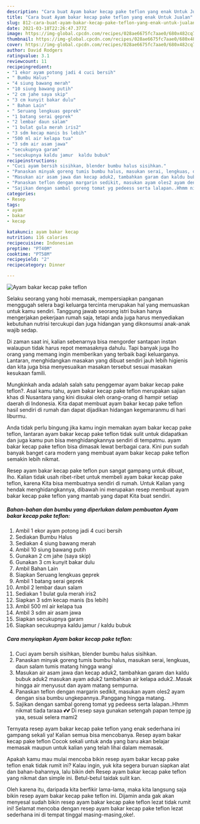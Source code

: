 ```yaml
---
description: "Cara buat Ayam bakar kecap pake teflon yang enak Untuk Jualan"
title: "Cara buat Ayam bakar kecap pake teflon yang enak Untuk Jualan"
slug: 812-cara-buat-ayam-bakar-kecap-pake-teflon-yang-enak-untuk-jualan
date: 2021-03-18T22:26:47.377Z
image: https://img-global.cpcdn.com/recipes/028ae6675fc7aae0/680x482cq70/ayam-bakar-kecap-pake-teflon-foto-resep-utama.jpg
thumbnail: https://img-global.cpcdn.com/recipes/028ae6675fc7aae0/680x482cq70/ayam-bakar-kecap-pake-teflon-foto-resep-utama.jpg
cover: https://img-global.cpcdn.com/recipes/028ae6675fc7aae0/680x482cq70/ayam-bakar-kecap-pake-teflon-foto-resep-utama.jpg
author: David Rodgers
ratingvalue: 3.1
reviewcount: 11
recipeingredient:
- "1 ekor ayam potong jadi 4 cuci bersih"
- " Bumbu Halus"
- "4 siung bawang merah"
- "10 siung bawang putih"
- "2 cm jahe saya skip"
- "3 cm kunyit bakar dulu"
- " Bahan Lain"
- " Seruang lengkuas geprek"
- "1 batang serai geprek"
- "2 lembar daun salam"
- "1 bulat gula merah iris2"
- "3 sdm kecap manis bs lebih"
- "500 ml air kelapa tua"
- "3 sdm air asam jawa"
- "secukupnya garam"
- "secukupnya kaldu jamur  kaldu bubuk"
recipeinstructions:
- "Cuci ayam bersih sisihkan, blender bumbu halus sisihkan."
- "Panaskan minyak goreng tumis bumbu halus, masukan serai, lengkuas, daun salam tumis matang hingga wangi"
- "Masukan air asam jawa dan kecap aduk2, tambahkan garam dan kaldu bubuk aduk2 masukan ayam aduk2 tambahkan air kelapa aduk2..Masak hingga air menyusut dan ayam matang sempurna."
- "Panaskan teflon dengan margarin sedikit, masukan ayam oles2 ayam dengan sisa bumbu ungkepannya..Panggang hingga matang."
- "Sajikan dengan sambal goreng tomat yg pedeess serta lalapan..Hhmm nikmat tiada taraaa 💕💕 Di resep saya gunakan setengah papan tempe jg yaa, sesuai selera mami2"
categories:
- Resep
tags:
- ayam
- bakar
- kecap

katakunci: ayam bakar kecap 
nutrition: 116 calories
recipecuisine: Indonesian
preptime: "PT40M"
cooktime: "PT58M"
recipeyield: "2"
recipecategory: Dinner

---
```



![Ayam bakar kecap pake teflon](https://img-global.cpcdn.com/recipes/028ae6675fc7aae0/680x482cq70/ayam-bakar-kecap-pake-teflon-foto-resep-utama.jpg)

Selaku seorang yang hobi memasak, mempersiapkan panganan menggugah selera bagi keluarga tercinta merupakan hal yang memuaskan untuk kamu sendiri. Tanggung jawab seorang istri bukan hanya mengerjakan pekerjaan rumah saja, tetapi anda juga harus menyediakan kebutuhan nutrisi tercukupi dan juga hidangan yang dikonsumsi anak-anak wajib sedap.

Di zaman  saat ini, kalian sebenarnya bisa mengorder santapan instan walaupun tidak harus repot memasaknya dahulu. Tapi banyak juga lho orang yang memang ingin memberikan yang terbaik bagi keluarganya. Lantaran, menghidangkan masakan yang dibuat sendiri jauh lebih higienis dan kita juga bisa menyesuaikan masakan tersebut sesuai masakan kesukaan famili. 



Mungkinkah anda adalah salah satu penggemar ayam bakar kecap pake teflon?. Asal kamu tahu, ayam bakar kecap pake teflon merupakan sajian khas di Nusantara yang kini disukai oleh orang-orang di hampir setiap daerah di Indonesia. Kita dapat membuat ayam bakar kecap pake teflon hasil sendiri di rumah dan dapat dijadikan hidangan kegemaranmu di hari liburmu.

Anda tidak perlu bingung jika kamu ingin memakan ayam bakar kecap pake teflon, lantaran ayam bakar kecap pake teflon tidak sulit untuk didapatkan dan juga kamu pun bisa menghidangkannya sendiri di tempatmu. ayam bakar kecap pake teflon bisa dimasak lewat berbagai cara. Kini pun sudah banyak banget cara modern yang membuat ayam bakar kecap pake teflon semakin lebih nikmat.

Resep ayam bakar kecap pake teflon pun sangat gampang untuk dibuat, lho. Kalian tidak usah ribet-ribet untuk membeli ayam bakar kecap pake teflon, karena Kita bisa membuatnya sendiri di rumah. Untuk Kalian yang hendak menghidangkannya, dibawah ini merupakan resep membuat ayam bakar kecap pake teflon yang mantab yang dapat Kita buat sendiri.

<!--inarticleads1-->

##### Bahan-bahan dan bumbu yang diperlukan dalam pembuatan Ayam bakar kecap pake teflon:

1. Ambil 1 ekor ayam potong jadi 4 cuci bersih
1. Sediakan  Bumbu Halus
1. Sediakan 4 siung bawang merah
1. Ambil 10 siung bawang putih
1. Gunakan 2 cm jahe (saya skip)
1. Gunakan 3 cm kunyit bakar dulu
1. Ambil  Bahan Lain
1. Siapkan  Seruang lengkuas geprek
1. Ambil 1 batang serai geprek
1. Ambil 2 lembar daun salam
1. Sediakan 1 bulat gula merah iris2
1. Siapkan 3 sdm kecap manis (bs lebih)
1. Ambil 500 ml air kelapa tua
1. Ambil 3 sdm air asam jawa
1. Siapkan secukupnya garam
1. Siapkan secukupnya kaldu jamur / kaldu bubuk




<!--inarticleads2-->

##### Cara menyiapkan Ayam bakar kecap pake teflon:

1. Cuci ayam bersih sisihkan, blender bumbu halus sisihkan.
1. Panaskan minyak goreng tumis bumbu halus, masukan serai, lengkuas, daun salam tumis matang hingga wangi
1. Masukan air asam jawa dan kecap aduk2, tambahkan garam dan kaldu bubuk aduk2 masukan ayam aduk2 tambahkan air kelapa aduk2..Masak hingga air menyusut dan ayam matang sempurna.
1. Panaskan teflon dengan margarin sedikit, masukan ayam oles2 ayam dengan sisa bumbu ungkepannya..Panggang hingga matang.
1. Sajikan dengan sambal goreng tomat yg pedeess serta lalapan..Hhmm nikmat tiada taraaa 💕💕 Di resep saya gunakan setengah papan tempe jg yaa, sesuai selera mami2




Ternyata resep ayam bakar kecap pake teflon yang enak sederhana ini gampang sekali ya! Kalian semua bisa mencobanya. Resep ayam bakar kecap pake teflon Cocok sekali untuk anda yang baru akan belajar memasak maupun untuk kalian yang telah lihai dalam memasak.

Apakah kamu mau mulai mencoba bikin resep ayam bakar kecap pake teflon enak tidak rumit ini? Kalau ingin, yuk kita segera buruan siapkan alat dan bahan-bahannya, lalu bikin deh Resep ayam bakar kecap pake teflon yang nikmat dan simple ini. Betul-betul taidak sulit kan. 

Oleh karena itu, daripada kita berfikir lama-lama, maka kita langsung saja bikin resep ayam bakar kecap pake teflon ini. Dijamin anda gak akan menyesal sudah bikin resep ayam bakar kecap pake teflon lezat tidak rumit ini! Selamat mencoba dengan resep ayam bakar kecap pake teflon lezat sederhana ini di tempat tinggal masing-masing,oke!.

